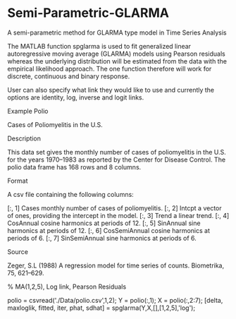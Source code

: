 # Semi-Parametric-GLARMA
A semi-parametric method for GLARMA type model in Time Series Analysis

The MATLAB function spglarma is used to fit generalized linear autoregressive moving average (GLARMA) models using Pearson residuals whereas the underlying distribution will be estimated from the data with the empirical likelihood approach. The one function therefore will work for discrete, continuous and binary response. 

User can also specify what link they would like to use and currently the options are identity, log, inverse and logit links.



Example Polio 

Cases of Poliomyelitis in the U.S.

Description

This data set gives the monthly number of cases of poliomyelitis in the U.S. for the years 1970–1983 as reported by the Center for Disease Control. The polio data frame has 168 rows and 8 columns.

Format

A csv file containing the following columns:

[:, 1]	Cases	monthly number of cases of poliomyelitis.
[:, 2]	Intcpt	a vector of ones, providing the intercept in the model.
[:, 3]	Trend	a linear trend.
[:, 4]	CosAnnual	cosine harmonics at periods of 12.
[:, 5]	SinAnnual	sine harmonics at periods of 12.
[:, 6]	CosSemiAnnual	cosine harmonics at periods of 6.
[:, 7]	SinSemiAnnual	sine harmonics at periods of 6.

Source

Zeger, S.L (1988) A regression model for time series of counts. Biometrika, 75, 621–629.


% MA(1,2,5), Log link, Pearson Residuals

polio = csvread('./Data/polio.csv',1,2);
Y = polio(:,1);
X = polio(:,2:7);
[delta, maxloglik, fitted, iter, phat, sdhat] = spglarma(Y,X,[],[1,2,5],'log');